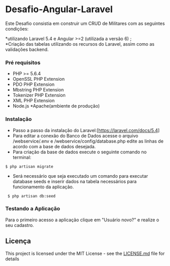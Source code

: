# Desafio-Angular-Laravel

   Este Desafio consistia em construir um CRUD  de Militares com as seguintes condições:
   
   *utilizando Laravel 5.4 e Angular >=2 (utilizada a versão 6) ;   
   *Criação das tabelas utilizando os recursos do Laravel, assim como as validações backend.
   
     

### Pré requisitos
* PHP >= 5.6.4
* OpenSSL PHP Extension
* PDO PHP Extension
* Mbstring PHP Extension
* Tokenizer PHP Extension
* XML PHP Extension
* Node.js
*Apache(ambiente de produção)


### Instalação

  * Passo a passo da instalação do Laravel:[https://laravel.com/docs/5.4] 
  *  Para editar a conexão do Banco de Dados acesse o arquivo /webservice/.env e /webservice/config/database.php
    edite as linhas de acordo com a base de dados desejada. 
  * Para criação da base de dados execute o seguinte comando no terminal:
   ```
   $ php artisan migrate
   
   ```
   * Será necessário que seja executado um comando para executar database seeds e inserir dados na tabela necessários
   para funcionamento da aplicação.
   ```
    $ php artisan db:seed
   ```

  
### Testando a Aplicação


 Para o primeiro acesso a aplicação clique em "Usuário novo?" e realize o seu cadastro.
 
 
## Licença

This project is licensed under the MIT License - see the [LICENSE.md](LICENSE.md) file for details
